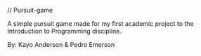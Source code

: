 // Pursuit-game

A simple pursuit game made for my first academic project to the Introduction to Programming discipline.

By: Kayo Anderson & Pedro Emerson
